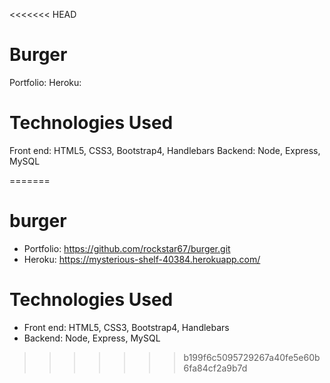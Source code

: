 <<<<<<< HEAD
# Burger

Portfolio:
Heroku:

# Technologies Used

Front end: HTML5, CSS3, Bootstrap4, Handlebars
Backend: Node, Express, MySQL
 
 

  
=======
# burger

* Portfolio:  https://github.com/rockstar67/burger.git
* Heroku:     https://mysterious-shelf-40384.herokuapp.com/

# Technologies Used

* Front end: HTML5, CSS3, Bootstrap4, Handlebars
* Backend: Node, Express, MySQL
>>>>>>> b199f6c5095729267a40fe5e60b6fa84cf2a9b7d

